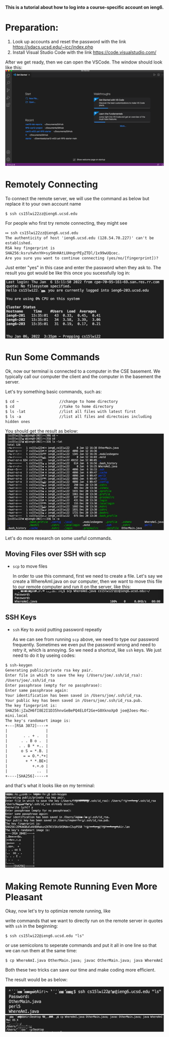 **This is a tutorial about how to log into a course-specific account on ieng6.**


# Preparation:
1. Look up accounts and reset the password with the link https://sdacs.ucsd.edu/~icc/index.php
2. Install Visual Studio Code with the link https://code.visualstudio.com/

After we get ready, then we can open the VSCode. The window should look like this:
![Image](https://github.com/YGnina/cse15l-lab-reports/blob/main/pictures/vscode.png)

# Remotely Connecting
To connect the remote server, we will use the command as below but replace it to your own account name
``` 
$ ssh cs15lwi22zz@ieng6.ucsd.edu
```

For people who first try remote connecting, they might see
  
  ```
  ⤇ ssh cs15lwi22zz@ieng6.ucsd.edu
  The authenticity of host 'ieng6.ucsd.edu (128.54.70.227)' can't be established.
  RSA key fingerprint is SHA256:ksruYwhnYH+sySHnHAtLUHngrPEyZTDl/1x99wUQcec.
  Are you sure you want to continue connecting (yes/no/[fingerprint])? 
  ```
  
Just enter "yes" in this case and enter the password when they ask to.
The result you got would be like this once you sucessfully log in:

![Image](https://github.com/YGnina/cse15l-lab-reports/blob/main/pictures/code1.jpg)

# Run Some Commands
Ok, now our terminal is connected to a computer in the CSE basement.
We typically call our computer the client and the computer in the basement the server.

Let's try something basic commands, such as:
``` 
$ cd ~                  //change to home directory
$ cd                    //take to home directory
$ ls -lat               //list all files with latest first
$ ls -a                 //list all files and directoies including hidden ones
```
You should get the result as below:
![Image](https://github.com/YGnina/cse15l-lab-reports/blob/main/pictures/other.jpg)


Let's do more research on some useful commands.
## Moving Files over SSH with scp
- `scp` to move files

  In order to use this command, first we need to create a file. Let's say we create a WhereAmI.java on our computer, then we want to move this file to our remote     computer and run it on the server, like this:
  ![Image](https://github.com/YGnina/cse15l-lab-reports/blob/main/pictures/scp.jpg)

##  SSH Keys
- `ssh` Key to avoid putting password repeatly

  As we can see from running `scp` above, we need to type our password frequently. Sometimes we even put the password wrong and need to retry it, which is annoying. So we need a shortcut, like `ssh` keys. We just need to do it by useing codes:
  
  
  
```  # on client (your computer)
$ ssh-keygen
Generating public/private rsa key pair.
Enter file in which to save the key (/Users/joe/.ssh/id_rsa): /Users/joe/.ssh/id_rsa
Enter passphrase (empty for no passphrase): 
Enter same passphrase again: 
Your identification has been saved in /Users/joe/.ssh/id_rsa.
Your public key has been saved in /Users/joe/.ssh/id_rsa.pub.
The key fingerprint is:
SHA256:jZaZH6fI8E2I1D35hnvGeBePQ4ELOf2Ge+G0XknoXp0 joe@Joes-Mac-mini.local
The key's randomart image is:
+---[RSA 3072]----+
|                 |
|       . . + .   |
|      . . B o .  |
|     . . B * +.. |
|      o S = *.B. |
|       = = O.*.*+|
|        + * *.BE+|
|           +.+.o |
|             ..  |
+----[SHA256]-----+ 
```
  and that's what it looks like on my terminal:
  
  ![Image](https://github.com/YGnina/cse15l-lab-reports/blob/main/pictures/ssh.jpg)
  
# Making Remote Running Even More Pleasant
Okay, now let's try to optimize remote running, like 

write commands that we want to directly run on the remote server in quotes with `ssh` in the beginning: 
``` 
$ ssh cs15lwi22@ieng6.ucsd.edu "ls"
```
or use semicolons to seperate commands and put it all in one line so that we can run them at the same time:
```
$ cp WhereAmI.java OtherMain.java; javac OtherMain.java; java WhereAmI
``` 

Both these two tricks can save our time and make coding more efficient.

The result would be as below:


 ![Image](https://github.com/YGnina/cse15l-lab-reports/blob/main/pictures/part7.jpg)
 ![Image](https://github.com/YGnina/cse15l-lab-reports/blob/main/pictures/part7'.jpg)
 
